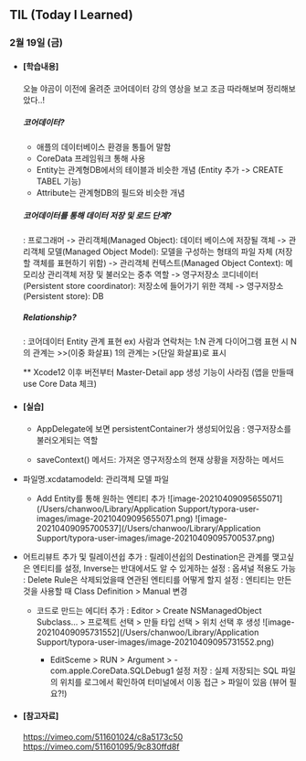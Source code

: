 ## TIL (Today I Learned)
### 2월 19일 (금)

- #### [학습내용]
  오늘 야곰이 이전에 올려준 코어데이터 강의 영상을 보고 조금 따라해보며 정리해보았다..!

  ##### 코어데이터?
  - 애플의 데이터베이스 환경을 통틀어 말함
  - CoreData 프레임워크 통해 사용
  - Entity는 관계형DB에서의 테이블과 비슷한 개념
   (Entity 추가 -> CREATE TABEL 기능)
  - Attribute는 관계형DB의 필드와 비슷한 개념

  ##### 코어데이터를 통해 데이터 저장 및 로드 단계?
  : 프로그래머 
  -> 관리객체(Managed Object): 데이터 베이스에 저장될 객체
  -> 관리객체 모델(Managed Object Model): 모델을 구성하는 형태의 파일 자체 (저장할 객체를 표현하기 위함)
  -> 관리객체 컨텍스트(Managed Object Context): 메모리상 관리객체 저장 및 불러오는 중추 역할
  -> 영구저장소 코디네이터(Persistent store coordinator): 저장소에 들어가기 위한 객체
  -> 영구저장소(Persistent store): DB

  ##### Relationship?
  : 코어데이터 Entity 관계 표현
  ex) 사람과 연락처는 1:N 관계
  다이어그램 표현 시 N의 관계는 >>(이중 화살표) 1의 관계는 >(단일 화살표)로 표시

  ** Xcode12 이후 버전부터 Master-Detail app 생성 기능이 사라짐
  (앱을 만들때 use Core Data 체크)

  

- #### [실습]
    - AppDelegate에 보면 persistentContainer가 생성되어있음
  : 영구저장소를 불러오게되는 역할
    
    - saveContext() 메서드: 가져온 영구저장소의 현재 상황을 저장하는 메서드
    
- 파일명.xcdatamodeld: 관리객체 모델 파일

    - Add Entity를 통해 원하는 엔티티 추가
  ![image-20210409095655071](/Users/chanwoo/Library/Application Support/typora-user-images/image-20210409095655071.png)
  ![image-20210409095700537](/Users/chanwoo/Library/Application Support/typora-user-images/image-20210409095700537.png)

- 어트리뷰트 추가 및 릴레이션쉽 추가
: 릴레이션쉽의 Destination은 관계를 맺고싶은 엔티티를 설정, Inverse는 반대에서도 알 수 있게하는 설정
   : 옵셔널 적용도 가능
: Delete Rule은 삭제되었을때 연관된 엔티티를 어떻게 할지 설정
: 엔티티는 만든것을 사용할 때 Class Definition > Manual 변경

  - 코드로 만드는 에디터 추가
: Editor > Create NSManagedObject Subclass… > 프로젝트 선택 > 만들 타입 선택 > 위치 선택 후 생성
![image-20210409095731552](/Users/chanwoo/Library/Application Support/typora-user-images/image-20210409095731552.png)
    
    - EditSceme > RUN > Argument > -com.apple.CoreData.SQLDebug1 설정 저장
      : 실제 저장되는 SQL 파일의 위치를 로그에서 확인하여 터미널에서 이동 접근 > 파일이 있음 (뷰어 필요?!)
    
      
    
- #### [참고자료]
  https://vimeo.com/511601024/c8a5173c50
  https://vimeo.com/511601095/9c830ffd8f